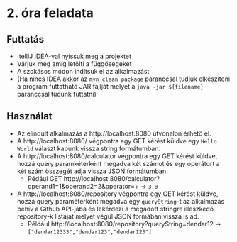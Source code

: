 # 2. óra feladata

## Futtatás
- ItelliJ IDEA-val nyissuk meg a projektet
- Várjuk meg amíg letölti a függőségeket
- A szokásos módon indítsuk el az alkalmazást
- (Ha nincs IDEA akkor az `mvn clean package` paranccsal tudjuk elkészíteni a program futtatható JAR fájlját melyet a `java -jar ${filename}` paranccsal tudunk futtatni)

## Használat
- Az elindult alkalmazás a http://localhost:8080 útvonalon érhető el.
- A http://localhost:8080/ végpontra egy GET kérést küldve egy `Hello World` választ kapunk vissza string formátumban.
- A http://localhost:8080/calculator végpontra egy GET kérést küldve, hozzá query paramkéterként megadva két számot és egy operátort a két szám összegét adja vissza JSON formátumban.
  - Pédául GET http://localhost:8080/calculator?operand1=1&operand2=2&operator=+  ->  `3.0`
- A http://localhost:8080/repository végpontra egy GET kérést küldve, hozzá query paraméterként megadva egy `queryString`-t az alkalmazás behív a Github API-jába és lekérdezi a megadott stringre illeszkedő repository-k listáját melyet végül JSON formában vissza is ad.
  - Például http://localhost:8080/repository?queryString=dendar12  ->  `["dendar12333","dendar123","dendar123"]`

